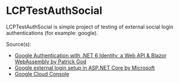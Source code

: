 # LCPTestAuthSocial

LCPTestAuthSocial is simple project of testing of external social login authentications (for example: google).

Source(s):

- [Google Authentication with .NET 6 Identity, a Web API & Blazor WebAssembly by Patrick God](https://www.youtube.com/watch?v=r3tytnzCuNw)
- [Google external login setup in ASP.NET Core by Microsoft](https://learn.microsoft.com/en-us/aspnet/core/security/authentication/social/google-logins?view=aspnetcore-7.0)
- [Google Cloud Console](https://console.cloud.google.com/)
